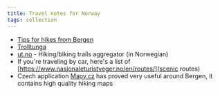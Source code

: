 ```yaml
---
title: Travel notes for Norway
tags: collection
---
```


- [Tips for hikes from
  Bergen](https://www.reddit.com/r/Norway/comments/2ebfg7/comment/cjy42q5/)
- [Trolltunga](https://maps.app.goo.gl/LcFPiWkw4qqSXYGL8)
- [ut.no](https://ut.no/) - Hiking/biking trails aggregator (in Norwegian)
- If you're traveling by car, here's a list of
  [https://www.nasjonaleturistveger.no/en/routes/](scenic routes)
- Czech application [Mapy.cz](https://mapy.cz) has proved very useful around
  Bergen, it contains high quality hiking maps
